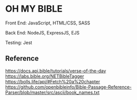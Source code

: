 # OH MY BIBLE

Front End: JavaScript, HTML/CSS, SASS

Back End: NodeJS, ExpressJS, EJS

Testing: Jest

## Reference
https://docs.api.bible/tutorials/verse-of-the-day
https://labs.bible.org/NETBibleTagger
https://bolls.life/api/#Fetch%20a%20chapter
https://github.com/openbibleinfo/Bible-Passage-Reference-Parser/blob/master/src/ascii/book_names.txt
